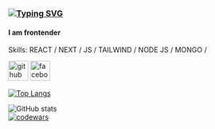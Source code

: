 ### <a href="https://git.io/typing-svg"><img src="https://readme-typing-svg.herokuapp.com?font=Roboto&pause=1000&center=true&width=435&lines=Hi+there+%F0%9F%91%8B%2C+I'm+Alex" alt="Typing SVG" /></a>
#### I am frontender


Skills: REACT / NEXT / JS / TAILWIND / NODE JS / MONGO /  


[<img src='https://cdn.jsdelivr.net/npm/simple-icons@3.0.1/icons/github.svg' alt='github' height='40'>](https://github.com/AlexGusarov)  [<img src='https://cdn.jsdelivr.net/npm/simple-icons@3.0.1/icons/facebook.svg' alt='facebook' height='40'>](https://www.facebook.com/AlexeyGusarov0)  

[![Top Langs](https://github-readme-stats.vercel.app/api/top-langs/?username=AlexGusarov)](https://github.com/anuraghazra/github-readme-stats)

![GitHub stats](https://github-readme-stats.vercel.app/api?username=AlexGusarov&show_icons=true)  
[![codewars](https://www.codewars.com/users/AlexGusarov/badges/small)](https://www.codewars.com/users/AlexGusarov)


